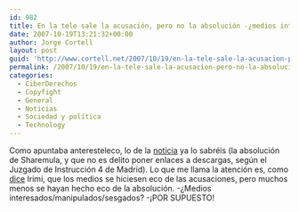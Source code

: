 ```yaml
---
id: 982
title: En la tele sale la acusación, pero no la absolución -¿medios interesados?
date: 2007-10-19T13:21:32+00:00
author: Jorge Cortell
layout: post
guid: 'http://www.cortell.net/2007/10/19/en-la-tele-sale-la-acusacion-pero-no-la-absolucion-%c2%bfmedios-interesados/'
permalink: /2007/10/19/en-la-tele-sale-la-acusacion-pero-no-la-absolucion-medios-interesados/
categories:
  - CiberDerechos
  - Copyfight
  - General
  - Noticias
  - Sociedad y polí­tica
  - Technology
---
```

Como apuntaba anteresteleco, lo de la <a target="_blank" title="El Paí­s" href="http://www.elpais.com/articulo/sociedad/juez/establece/enlaces/descargas/Internet/delictivos/elpeputec/20071019elpepisoc_6/Tes">noticia</a> ya lo sabréis (la absolución de Sharemula, y que no es delito poner enlaces a descargas, según el Juzgado de Instrucción 4 de Madrid). Lo que me llama la atención es, como <a target="_blank" title="Desventuras de un melón" href="http://elmelondeirimi.blogspot.com/2007/10/los-medios-tradicionales-son-eso.html#links">dice</a> Irimi, que los medios se hiciesen eco de las acusaciones, pero muchos menos se hayan hecho eco de la absolución. -¿Medios interesados/manipulados/sesgados? -¡POR SUPUESTO!